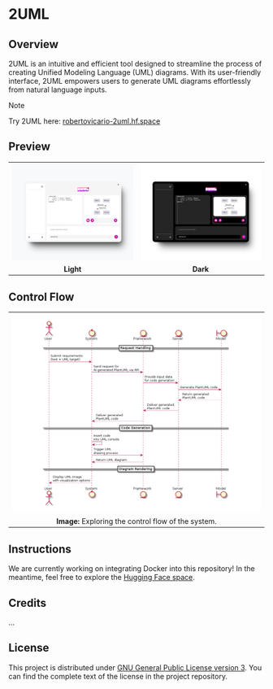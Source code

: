 # 2UML

## Overview

2UML is an intuitive and efficient tool designed to streamline the process of creating Unified Modeling Language (UML) diagrams. With its user-friendly interface, 2UML empowers users to generate UML diagrams effortlessly from natural language inputs.

> [!NOTE]
> 
> Try 2UML here: [robertovicario-2uml.hf.space](https://robertovicario-2uml.hf.space)

## Preview

<table>
    <tr>
        <td><img src="https://raw.githubusercontent.com/robertovicario/2UML/main/docs/img/1.png" width="512"></td>
        <td><img src="https://raw.githubusercontent.com/robertovicario/2UML/main/docs/img/2.png" width="512"></td>
    </tr>
    <tr>
        <td align="center"><strong>Light</strong></td>
        <td align="center"><strong>Dark</strong></td>
    </tr>
</table>

## Control Flow

<table>
    <tr>
        <td><img src="https://raw.githubusercontent.com/robertovicario/2UML/main/docs/img/3.png" width="512"></td>
    </tr>
    <tr>
        <td align="center"><strong>Image:</strong> Exploring the control flow of the system.</td>
    </tr>
</table>

## Instructions

We are currently working on integrating Docker into this repository! In the meantime, feel free to explore the [Hugging Face space](https://huggingface.co/spaces/robertovicario/2UML).

## Credits

...

## License

This project is distributed under [GNU General Public License version 3](https://opensource.org/license/gpl-3-0). You can find the complete text of the license in the project repository.
